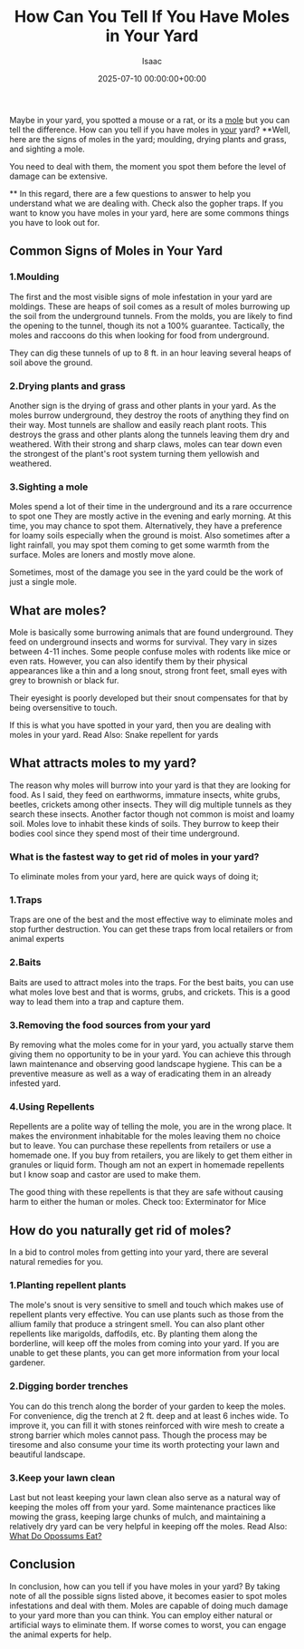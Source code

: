 ﻿---
title: How Can You Tell If You Have Moles in Your Yard
description: Maybe in your yard, you spotted a mouse or a rat, or its a mole but you can tell the difference. How can you tell if you have moles in your yard? Well, here...
slug: /how-can-you-tell-if-you-have-moles-in-your-yard/
date: 2025-07-10 00:00:00+00:00
lastmod: 2025-07-10 00:00:00+03:00
author: Isaac
categories:
- Guide
- Moles
tags:
- guide
- mole
- your
layout: post
---

Maybe in your yard, you spotted a mouse or a rat, or its a [mole](https://pestpolicy.com/do-moles-have-eyes/) but you can tell the difference. How can you tell if you have moles in [your](https://pestpolicy.com/how-to-clean-your-laptop-keyboard/) yard? **Well, here are the signs of moles in the yard; moulding, drying plants and grass, and sighting a mole.

You need to deal with them, the moment you spot them before the level of damage can be extensive.

** In this regard, there are a few questions to answer to help you understand what we are dealing with. Check also the gopher traps. If you want to know you have moles in your yard, here are some commons things you have to look out for.

##  **Common Signs of Moles in Your Yard**

###  1.**Moulding**

The first and the most visible signs of mole infestation in your yard are moldings. These are heaps of soil comes as a result of moles burrowing up the soil from the underground tunnels. From the molds, you are likely to find the opening to the tunnel, though its not a 100% guarantee. Tactically, the moles and raccoons do this when looking for food from underground.

They can dig these tunnels of up to 8 ft. in an hour leaving several heaps of soil above the ground.

###  2.**Drying plants and grass**

Another sign is the drying of grass and other plants in your yard. As the moles burrow underground, they destroy the roots of anything they find on their way. Most tunnels are shallow and easily reach plant roots. This destroys the grass and other plants along the tunnels leaving them dry and weathered. With their strong and sharp claws, moles can tear down even the strongest of the plant's root system turning them yellowish and weathered.

###  3.**Sighting a mole**

Moles spend a lot of their time in the underground and its a rare occurrence to spot one They are mostly active in the evening and early morning. At this time, you may chance to spot them. Alternatively, they have a preference for loamy soils especially when the ground is moist. Also sometimes after a light rainfall, you may spot them coming to get some warmth from the surface. Moles are loners and mostly move alone.

Sometimes, most of the damage you see in the yard could be the work of just a single mole.

##  What are moles?

Mole is basically some burrowing animals that are found underground. They feed on underground insects and worms for survival. They vary in sizes between 4-11 inches. Some people confuse moles with rodents like mice or even rats. However, you can also identify them by their physical appearances like a thin and a long snout, strong front feet, small eyes with grey to brownish or black fur.

Their eyesight is poorly developed but their snout compensates for that by being oversensitive to touch.

If this is what you have spotted in your yard, then you are dealing with moles in your yard. Read Also: Snake repellent for yards

##  **What attracts moles to my yard?**

The reason why moles will burrow into your yard is that they are looking for food. As I said, they feed on earthworms, immature insects, white grubs, beetles, crickets among other insects. They will dig multiple tunnels as they search these insects. Another factor though not common is moist and loamy soil. Moles love to inhabit these kinds of soils. They burrow to keep their bodies cool since they spend most of their time underground.

###  **What is the fastest way to get rid of moles in your yard?**

To eliminate moles from your yard, here are quick ways of doing it;

###  1.**Traps**

Traps are one of the best and the most effective way to eliminate moles and stop further destruction. You can get these traps from local retailers or from animal experts

###  2.**Baits**

Baits are used to attract moles into the traps. For the best baits, you can use what moles love best and that is worms, grubs, and crickets. This is a good way to lead them into a trap and capture them.

###  3.**Removing the food sources from your yard**

By removing what the moles come for in your yard, you actually starve them giving them no opportunity to be in your yard. You can achieve this through lawn maintenance and observing good landscape hygiene. This can be a preventive measure as well as a way of eradicating them in an already infested yard.

###  4.**Using Repellents**

Repellents are a polite way of telling the mole, you are in the wrong place. It makes the environment inhabitable for the moles leaving them no choice but to leave. You can purchase these repellents from retailers or use a homemade one. If you buy from retailers, you are likely to get them either in granules or liquid form. Though am not an expert in homemade repellents but I know soap and castor are used to make them.

The good thing with these repellents is that they are safe without causing harm to either the human or moles. Check too: Exterminator for Mice

##  **How do you naturally get rid of moles?**

In a bid to control moles from getting into your yard, there are several natural remedies for you.

###  1.**Planting repellent plants**

The mole's snout is very sensitive to smell and touch which makes use of repellent plants very effective. You can use plants such as those from the allium family that produce a stringent smell. You can also plant other repellents like marigolds, daffodils, etc. By planting them along the borderline, will keep off the moles from coming into your yard. If you are unable to get these plants, you can get more information from your local gardener.

###  2.**Digging border trenches**

You can do this trench along the border of your garden to keep the moles. For convenience, dig the trench at 2 ft. deep and at least 6 inches wide. To improve it, you can fill it with stones reinforced with wire mesh to create a strong barrier which moles cannot pass. Though the process may be tiresome and also consume your time its worth protecting your lawn and beautiful landscape.

###  3.**Keep your lawn clean**

Last but not least keeping your lawn clean also serve as a natural way of keeping the moles off from your yard. Some maintenance practices like mowing the grass, keeping large chunks of mulch, and maintaining a relatively dry yard can be very helpful in keeping off the moles. Read Also: [What Do Opossums Eat? ](https://pestpolicy.com/what-do-opossums-eat/)

##  Conclusion

In conclusion, how can you tell if you have moles in your yard? By taking note of all the possible signs listed above, it becomes easier to spot moles infestations and deal with them. Moles are capable of doing much damage to your yard more than you can think. You can employ either natural or artificial ways to eliminate them. If worse comes to worst, you can engage the animal experts for help.

